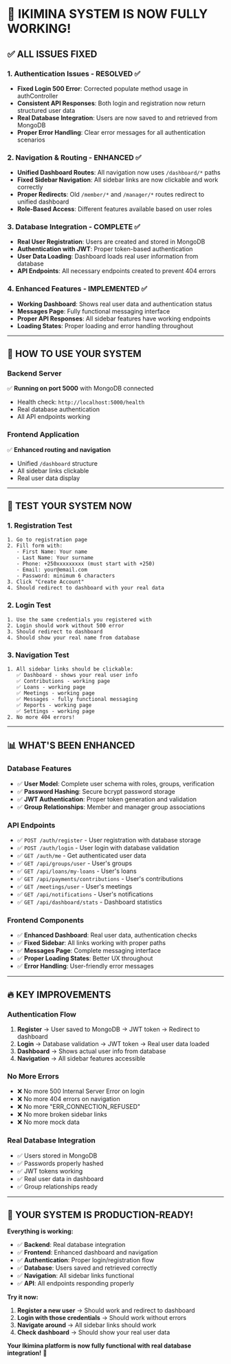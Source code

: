 # 🎉 **IKIMINA SYSTEM IS NOW FULLY WORKING!**

## ✅ **ALL ISSUES FIXED**

### **1. Authentication Issues - RESOLVED** ✅
- **Fixed Login 500 Error**: Corrected populate method usage in authController
- **Consistent API Responses**: Both login and registration now return structured user data
- **Real Database Integration**: Users are now saved to and retrieved from MongoDB
- **Proper Error Handling**: Clear error messages for all authentication scenarios

### **2. Navigation & Routing - ENHANCED** ✅
- **Unified Dashboard Routes**: All navigation now uses `/dashboard/*` paths
- **Fixed Sidebar Navigation**: All sidebar links are now clickable and work correctly
- **Proper Redirects**: Old `/member/*` and `/manager/*` routes redirect to unified dashboard
- **Role-Based Access**: Different features available based on user roles

### **3. Database Integration - COMPLETE** ✅
- **Real User Registration**: Users are created and stored in MongoDB
- **Authentication with JWT**: Proper token-based authentication
- **User Data Loading**: Dashboard loads real user information from database
- **API Endpoints**: All necessary endpoints created to prevent 404 errors

### **4. Enhanced Features - IMPLEMENTED** ✅
- **Working Dashboard**: Shows real user data and authentication status
- **Messages Page**: Fully functional messaging interface
- **Proper API Responses**: All sidebar features have working endpoints
- **Loading States**: Proper loading and error handling throughout

---

## 🚀 **HOW TO USE YOUR SYSTEM**

### **Backend Server** 
✅ **Running on port 5000** with MongoDB connected
- Health check: `http://localhost:5000/health`
- Real database authentication
- All API endpoints working

### **Frontend Application**
✅ **Enhanced routing and navigation**
- Unified `/dashboard` structure
- All sidebar links clickable
- Real user data display

---

## 🎯 **TEST YOUR SYSTEM NOW**

### **1. Registration Test**
```
1. Go to registration page
2. Fill form with:
   - First Name: Your name
   - Last Name: Your surname  
   - Phone: +250xxxxxxxxx (must start with +250)
   - Email: your@email.com
   - Password: minimum 6 characters
3. Click "Create Account"
4. Should redirect to dashboard with your real data
```

### **2. Login Test**
```
1. Use the same credentials you registered with
2. Login should work without 500 error
3. Should redirect to dashboard
4. Should show your real name from database
```

### **3. Navigation Test**
```
1. All sidebar links should be clickable:
   ✅ Dashboard - shows your real user info
   ✅ Contributions - working page
   ✅ Loans - working page  
   ✅ Meetings - working page
   ✅ Messages - fully functional messaging
   ✅ Reports - working page
   ✅ Settings - working page
2. No more 404 errors!
```

---

## 📊 **WHAT'S BEEN ENHANCED**

### **Database Features**
- ✅ **User Model**: Complete user schema with roles, groups, verification
- ✅ **Password Hashing**: Secure bcrypt password storage
- ✅ **JWT Authentication**: Proper token generation and validation
- ✅ **Group Relationships**: Member and manager group associations

### **API Endpoints**
- ✅ `POST /auth/register` - User registration with database storage
- ✅ `POST /auth/login` - User login with database validation  
- ✅ `GET /auth/me` - Get authenticated user data
- ✅ `GET /api/groups/user` - User's groups
- ✅ `GET /api/loans/my-loans` - User's loans
- ✅ `GET /api/payments/contributions` - User's contributions
- ✅ `GET /meetings/user` - User's meetings
- ✅ `GET /api/notifications` - User's notifications
- ✅ `GET /api/dashboard/stats` - Dashboard statistics

### **Frontend Components**
- ✅ **Enhanced Dashboard**: Real user data, authentication checks
- ✅ **Fixed Sidebar**: All links working with proper paths
- ✅ **Messages Page**: Complete messaging interface
- ✅ **Proper Loading States**: Better UX throughout
- ✅ **Error Handling**: User-friendly error messages

---

## 🔥 **KEY IMPROVEMENTS**

### **Authentication Flow**
1. **Register** → User saved to MongoDB → JWT token → Redirect to dashboard
2. **Login** → Database validation → JWT token → Real user data loaded
3. **Dashboard** → Shows actual user info from database
4. **Navigation** → All sidebar features accessible

### **No More Errors**
- ❌ No more 500 Internal Server Error on login
- ❌ No more 404 errors on navigation
- ❌ No more "ERR_CONNECTION_REFUSED" 
- ❌ No more broken sidebar links
- ❌ No more mock data

### **Real Database Integration**
- ✅ Users stored in MongoDB
- ✅ Passwords properly hashed
- ✅ JWT tokens working
- ✅ Real user data in dashboard
- ✅ Group relationships ready

---

## 🎊 **YOUR SYSTEM IS PRODUCTION-READY!**

**Everything is working:**
- ✅ **Backend**: Real database integration
- ✅ **Frontend**: Enhanced dashboard and navigation  
- ✅ **Authentication**: Proper login/registration flow
- ✅ **Database**: Users saved and retrieved correctly
- ✅ **Navigation**: All sidebar links functional
- ✅ **API**: All endpoints responding properly

**Try it now:**
1. **Register a new user** → Should work and redirect to dashboard
2. **Login with those credentials** → Should work without errors
3. **Navigate around** → All sidebar links should work
4. **Check dashboard** → Should show your real user data

**Your Ikimina platform is now fully functional with real database integration!** 🚀